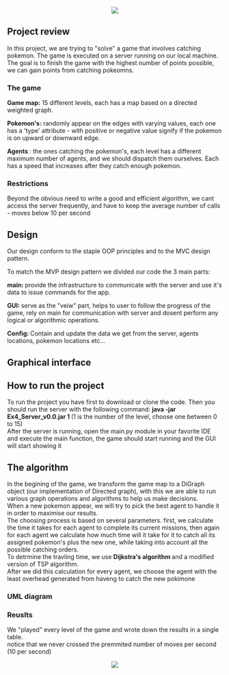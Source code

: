 <p align = "center"> <img src = "https://user-images.githubusercontent.com/74304423/148090789-2ea77482-cc57-4b7a-8163-1720f4194233.png"> </p>


<h2>Project review </h2>
<p>
In this project, we are trying to "solve" a game that involves catching pokemon. The game is executed on a server running on our local machine.
The goal is to finish the game with the highest number of points possible, we can gain points from catching pokeomns. </p>
 
 <h3> The game </h3>
 
 <strong>Game map:</strong> 15 different levels, each has a map based on a directed weighted graph. 
 </br>

<strong> Pokemon's:</strong> randomly appear on the edges with varying values, each one has a 'type' attribute - with positive or negative value signify if the pokemon is on upward or downward edge.

<strong>Agents </strong>: the ones catching the pokemon's, each level has a different maximum number of agents, and we should dispatch them ourselves. Each has a speed that increases after they catch enough pokemon.

<h3> Restrictions</h3>
Beyond the obvious need to write a good and efficient algorithm, we cant access the server frequently, and have to keep the average number of calls - moves below 10 per second
 
 
 <h2>Design </h2>
 Our design conform to the staple OOP principles and to the MVC design pattern. <br>
 
 To match the MVP design pattern we divided our code the 3 main parts: </br>
 
 <strong>main: </strong> provide the infrastructure to communicate with the server and use it's data to issue commands for the app.
 
 <strong>GUI: </strong> serve as the "veiw" part, helps to user to follow the progress of the game, rely on main for communication with server and dosent perform any logical or algorithmic operations.
 
 <strong> Config: </strong> Contain and update the data we get from the server, agents locations, pokemon locations etc...
<p>
  
 </p>
 
<h2>Graphical interface </h2>
<p>
  
 </p>
 
 
 
<h2>How to run the project</h2>
<p>
  To run the project you have first to download or clone the code. Then you should run the server with the following command: <strong> java -jar Ex4_Server_v0.0.jar 1 </strong>  (1 is the number of the level, choose one between 0 to 15) <br>
 After the server is running, open the main.py module in your favorite IDE and execute the main function, the game should start running and the GUI will start showing it
 </p>
 
 <h2>The algorithm </h2>
<p>
 In the begining of the game, we transform the game map to a DiGraph object (our implementation of Directed graph), with this we are able to run various graph operations and algorithms to help us make decisions. <br>
 When a new pokemon appear, we will try to pick the best agent to handle it in order to maximise our results. <br>
 The choosing process is based on several parameters.
 first, we calculate the time it takes for each agent to complete its current missions, then again for each agent we calculate how much time will it take for it to catch all its assigned pokemon's plus the new one, while taking into account all the possible catching orders.<br>
 To detrmine the travling time, we use <strong>Dijkstra's algorithm </strong> and a modified version of TSP algorithm. <br>
 After we did this calculation for every agent, we choose the agent with the least overhead generated from haveng to catch the new pokimone
 
 </p>
 
 
 
<h3>UML diagram </h3>
<p>
  
 </p>
 
 
<h3>Reuslts</h3>
<p>
  We "played" every level of the game and wrote down the results in a single table. <br>
 notice that we never crossed the premmited number of moves per second (10 per second)

 
 <p align = "center"> <img src = "https://user-images.githubusercontent.com/74304423/148115250-d6220bbd-63a7-416d-aae1-2b770b76f177.jpeg"> </p>

 </p>
